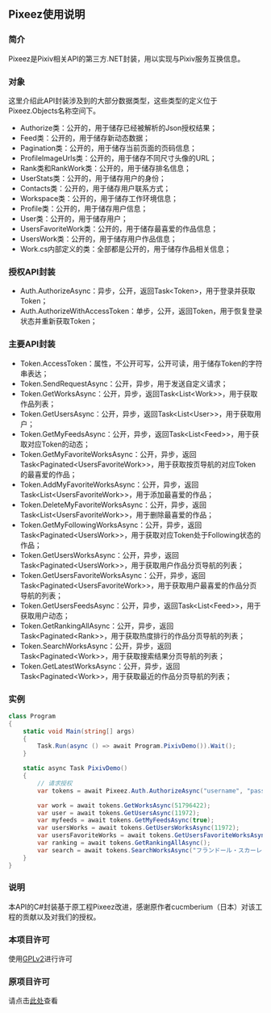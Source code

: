 ## Pixeez使用说明

### 简介
 Pixeez是Pixiv相关API的第三方.NET封装，用以实现与Pixiv服务互换信息。

### 对象
 这里介绍此API封装涉及到的大部分数据类型，这些类型的定义位于Pixeez.Objects名称空间下。
 - Authorize类：公开的，用于储存已经被解析的Json授权结果；
 - Feed类：公开的，用于储存新动态数据；
 - Pagination类：公开的，用于储存当前页面的页码信息；
 - ProfileImageUrls类：公开的，用于储存不同尺寸头像的URL；
 - Rank类和RankWork类：公开的，用于储存排名信息；
 - UserStats类：公开的，用于储存用户的身份；
 - Contacts类：公开的，用于储存用户联系方式；
 - Workspace类：公开的，用于储存工作环境信息；
 - Profile类：公开的，用于储存用户信息；
 - User类：公开的，用于储存用户；
 - UsersFavoriteWork类：公开的，用于储存最喜爱的作品信息；
 - UsersWork类：公开的，用于储存用户作品信息；
 - Work.cs内部定义的类：全部都是公开的，用于储存作品相关信息；

### 授权API封装
 - Auth.AuthorizeAsync：异步，公开，返回Task\<Token\>，用于登录并获取Token；
 - Auth.AuthorizeWithAccessToken：单步，公开，返回Token，用于恢复登录状态并重新获取Token；

### 主要API封装
 - Token.AccessToken：属性，不公开可写，公开可读，用于储存Token的字符串表达；
 - Token.SendRequestAsync：公开，异步，用于发送自定义请求；
 - Token.GetWorksAsync：公开，异步，返回Task\<List\<Work\>\>，用于获取作品列表；
 - Token.GetUsersAsync：公开，异步，返回Task\<List\<User\>\>，用于获取用户；
 - Token.GetMyFeedsAsync：公开，异步，返回Task\<List\<Feed\>\>，用于获取对应Token的动态；
 - Token.GetMyFavoriteWorksAsync：公开，异步，返回Task\<Paginated\<UsersFavoriteWork\>\>，用于获取按页导航的对应Token的最喜爱的作品；
 - Token.AddMyFavoriteWorksAsync：公开，异步，返回Task\<List\<UsersFavoriteWork\>\>，用于添加最喜爱的作品；
 - Token.DeleteMyFavoriteWorksAsync：公开，异步，返回Task\<List\<UsersFavoriteWork\>\>，用于删除最喜爱的作品；
 - Token.GetMyFollowingWorksAsync：公开，异步，返回Task\<Paginated\<UsersWork\>\>，用于获取对应Token处于Following状态的作品；
 - Token.GetUsersWorksAsync：公开，异步，返回Task\<Paginated\<UsersWork\>\>，用于获取用户作品分页导航的列表；
 - Token.GetUsersFavoriteWorksAsync：公开，异步，返回Task\<Paginated\<UsersFavoriteWork\>\>，用于获取用户最喜爱的作品分页导航的列表；
 - Token.GetUsersFeedsAsync：公开，异步，返回Task\<List\<Feed\>\>，用于获取用户动态；
 - Token.GetRankingAllAsync：公开，异步，返回Task\<Paginated\<Rank\>\>，用于获取热度排行的作品分页导航的列表；
 - Token.SearchWorksAsync：公开，异步，返回Task\<Paginated\<Work\>\>，用于获取搜索结果分页导航的列表；
 - Token.GetLatestWorksAsync：公开，异步，返回Task\<Paginated\<Work\>\>，用于获取最近的作品分页导航的列表；

### 实例
~~~cs
class Program
{
    static void Main(string[] args)
    {
        Task.Run(async () => await Program.PixivDemo()).Wait();
    }

    static async Task PixivDemo()
    {
        // 请求授权
        var tokens = await Pixeez.Auth.AuthorizeAsync("username", "password");

        var work = await tokens.GetWorksAsync(51796422);
        var user = await tokens.GetUsersAsync(11972);
        var myfeeds = await tokens.GetMyFeedsAsync(true);
        var usersWorks = await tokens.GetUsersWorksAsync(11972);
        var usersFavoriteWorks = await tokens.GetUsersFavoriteWorksAsync(11972);
        var ranking = await tokens.GetRankingAllAsync();
        var search = await tokens.SearchWorksAsync("フランドール・スカーレット", mode: "tag");
    }
}
~~~

### 说明
 本API的C#封装基于原工程Pixeez改进，感谢原作者cucmberium（日本）对该工程的贡献以及对我们的授权。

### 本项目许可

使用[GPLv2](https://www.gnu.org/licenses/gpl-2.0.txt)进行许可

### 原项目许可
请点击[此处](https://github.com/cucmberium/Pixeez/blob/master/LICENSE)查看
